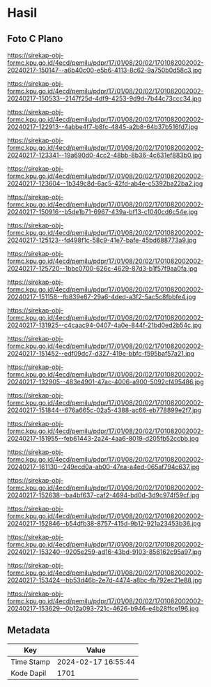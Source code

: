 # Hasil

## Foto C Plano

https://sirekap-obj-formc.kpu.go.id/4ecd/pemilu/pdpr/17/01/08/20/02/1701082002002-20240217-150147--a6b40c00-e5b6-4113-8c62-9a750b0d58c3.jpg

https://sirekap-obj-formc.kpu.go.id/4ecd/pemilu/pdpr/17/01/08/20/02/1701082002002-20240217-150533--2147f25d-4df9-4253-9d9d-7b44c73ccc34.jpg

https://sirekap-obj-formc.kpu.go.id/4ecd/pemilu/pdpr/17/01/08/20/02/1701082002002-20240217-122913--4abbe4f7-b8fc-4845-a2b8-64b37b516fd7.jpg

https://sirekap-obj-formc.kpu.go.id/4ecd/pemilu/pdpr/17/01/08/20/02/1701082002002-20240217-123341--19a690d0-4cc2-48bb-8b36-4c631ef883b0.jpg

https://sirekap-obj-formc.kpu.go.id/4ecd/pemilu/pdpr/17/01/08/20/02/1701082002002-20240217-123604--1b349c8d-6ac5-42fd-ab4e-c5392ba22ba2.jpg

https://sirekap-obj-formc.kpu.go.id/4ecd/pemilu/pdpr/17/01/08/20/02/1701082002002-20240217-150916--b5de1b71-6967-439a-bf13-c1040cd6c54e.jpg

https://sirekap-obj-formc.kpu.go.id/4ecd/pemilu/pdpr/17/01/08/20/02/1701082002002-20240217-125123--fd498f1c-58c9-41e7-bafe-45bd688773a9.jpg

https://sirekap-obj-formc.kpu.go.id/4ecd/pemilu/pdpr/17/01/08/20/02/1701082002002-20240217-125720--1bbc0700-626c-4629-87d3-b1f57f9aa0fa.jpg

https://sirekap-obj-formc.kpu.go.id/4ecd/pemilu/pdpr/17/01/08/20/02/1701082002002-20240217-151158--fb839e87-29a6-4ded-a3f2-5ac5c8fbbfe4.jpg

https://sirekap-obj-formc.kpu.go.id/4ecd/pemilu/pdpr/17/01/08/20/02/1701082002002-20240217-131925--c4caac94-0407-4a0e-844f-21bd0ed2b54c.jpg

https://sirekap-obj-formc.kpu.go.id/4ecd/pemilu/pdpr/17/01/08/20/02/1701082002002-20240217-151452--edf09dc7-d327-419e-bbfc-f595baf57a21.jpg

https://sirekap-obj-formc.kpu.go.id/4ecd/pemilu/pdpr/17/01/08/20/02/1701082002002-20240217-132905--483e4901-47ac-4006-a900-5092cf495486.jpg

https://sirekap-obj-formc.kpu.go.id/4ecd/pemilu/pdpr/17/01/08/20/02/1701082002002-20240217-151844--676a665c-02a5-4388-ac66-eb778899e2f7.jpg

https://sirekap-obj-formc.kpu.go.id/4ecd/pemilu/pdpr/17/01/08/20/02/1701082002002-20240217-151955--feb61443-2a24-4aa6-8019-d205fb52ccbb.jpg

https://sirekap-obj-formc.kpu.go.id/4ecd/pemilu/pdpr/17/01/08/20/02/1701082002002-20240217-161130--249ecd0a-ab00-47ea-a4ed-065af794c637.jpg

https://sirekap-obj-formc.kpu.go.id/4ecd/pemilu/pdpr/17/01/08/20/02/1701082002002-20240217-152638--ba4bf637-caf2-4694-bd0d-3d9c974f59cf.jpg

https://sirekap-obj-formc.kpu.go.id/4ecd/pemilu/pdpr/17/01/08/20/02/1701082002002-20240217-152846--b54dfb38-8757-415d-9b12-921a23453b36.jpg

https://sirekap-obj-formc.kpu.go.id/4ecd/pemilu/pdpr/17/01/08/20/02/1701082002002-20240217-153240--9205e259-ad16-43bd-9103-856162c95a97.jpg

https://sirekap-obj-formc.kpu.go.id/4ecd/pemilu/pdpr/17/01/08/20/02/1701082002002-20240217-153424--bb53d46b-2e7d-4474-a8bc-fb792ec21e88.jpg

https://sirekap-obj-formc.kpu.go.id/4ecd/pemilu/pdpr/17/01/08/20/02/1701082002002-20240217-153629--0b12a093-721c-4626-b946-e4b28ffce196.jpg


## Metadata

| Key        | Value               |
| ---------- | ------------------- |
| Time Stamp | 2024-02-17 16:55:44 |
| Kode Dapil | 1701                |



